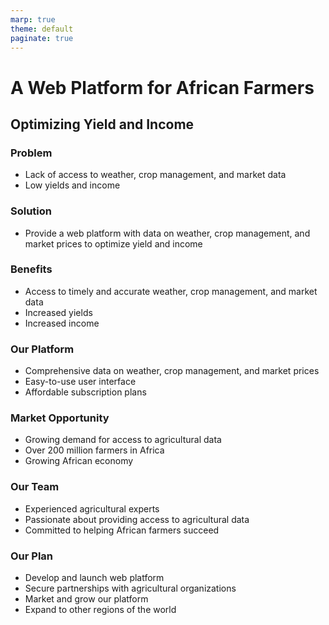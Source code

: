 ```yaml
---
marp: true
theme: default
paginate: true
---
```

# A Web Platform for African Farmers
## Optimizing Yield and Income

### Problem
- Lack of access to weather, crop management, and market data
- Low yields and income

### Solution
- Provide a web platform with data on weather, crop management, and market prices to optimize yield and income

### Benefits
- Access to timely and accurate weather, crop management, and market data
- Increased yields
- Increased income

### Our Platform
- Comprehensive data on weather, crop management, and market prices
- Easy-to-use user interface
- Affordable subscription plans

### Market Opportunity
- Growing demand for access to agricultural data
- Over 200 million farmers in Africa
- Growing African economy

### Our Team
- Experienced agricultural experts 
- Passionate about providing access to agricultural data
- Committed to helping African farmers succeed

### Our Plan
- Develop and launch web platform
- Secure partnerships with agricultural organizations
- Market and grow our platform
- Expand to other regions of the world
  